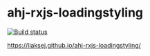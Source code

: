 # ahj-rxjs-loadingstyling

[![Build status](https://ci.appveyor.com/api/projects/status/qobpbbwo0a7v8dh0?svg=true)](https://ci.appveyor.com/project/Liaksej/ahj-rxjs-pooling-client)


https://liaksej.github.io/ahj-rxjs-loadingstyling/


